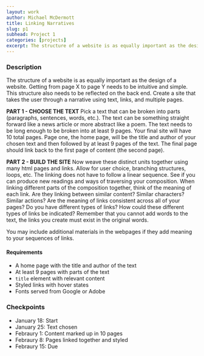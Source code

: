 ```yaml
---
layout: work
author: Michael McDermott
title: Linking Narratives
slug: p1
subhead: Project 1
categories: [projects]
excerpt: The structure of a website is as equally important as the design of a website. Getting from page X to page Y needs to be intuitive and simple. This structure also needs to be reflected on the back end. Create a site that takes the user through a narrative using text, links, and multiple pages.
---
```


### Description

The structure of a website is as equally important as the design of a website. Getting from page X to page Y needs to be intuitive and simple. This structure also needs to be reflected on the back end. Create a site that takes the user through a narrative using text, links, and multiple pages.

**PART 1 - CHOOSE THE TEXT** Pick a text that can be broken into parts (paragraphs, sentences, words, etc.). The text can be something straight forward like a news article or more abstract like a poem. The text needs to be long enough to be broken into at least 9 pages. Your final site will have 10 total pages. Page one, the home page, will be the title and author of your chosen text and then followed by at least 9 pages of the text. The final page should link back to the first page of content (the second page).

**PART 2 - BUILD THE SITE** Now weave these distinct units together using many html pages and links. Allow for user choice, branching structures, loops, etc. The linking does not have to follow a linear sequence. See if you can produce new readings and ways of traversing your composition. When linking different parts of the composition together, think of the meaning of each link. Are they linking between similar content? Similar characters? Similar actions? Are the meaning of links consistent across all of your pages? Do you have different types of links? How could these different types of links be indicated? Remember that you cannot add words to the text, the links you create must exist in the original words.

You may include additional materials in the webpages if they add meaning to your sequences of links.

#### Requirements

* A home page with the title and author of the text
* At least 9 pages with parts of the text
* `title` element with relevant content
* Styled links with hover states
* Fonts served from Google or Adobe

### Checkpoints
* January 18: Start
* January 25: Text chosen
* Febraury 1: Content marked up in 10 pages
* Febraury 8: Pages linked together and styled
* Febraury 15: Due
